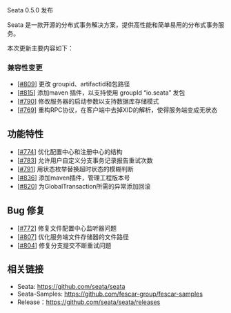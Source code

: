 Seata 0.5.0 发布

Seata 是一款开源的分布式事务解决方案，提供高性能和简单易用的分布式事务服务。

本次更新主要内容如下：

### 兼容性变更

- [[#809](https://github.com/seata/seata/pull/809)] 更改 groupid、artifactid和包路径
- [[#815](https://github.com/seata/seata/pull/815)] 添加maven 插件，以支持使用 groupId “io.seata” 发包
- [[#790](https://github.com/seata/seata/pull/790)] 修改服务器的启动参数以支持数据库存储模式
- [[#769](https://github.com/seata/seata/pull/769)] 重构RPC协议，在客户端中去掉XID的解析，使得服务端变成无状态

## 功能特性

- [[#774](https://github.com/seata/seata/pull/774)] 优化配置中心和注册中心的结构
- [[#783](https://github.com/seata/seata/pull/783)] 允许用户自定义分支事务记录报告重试次数
- [[#791](https://github.com/seata/seata/pull/791)] 用状态枚举替换超时状态的模糊判断
- [[#836](https://github.com/seata/seata/pull/836)] 添加maven插件，管理工程版本号
- [[#820](https://github.com/seata/seata/pull/820)] 为GlobalTransaction所需的异常添加回滚


## Bug 修复

- [[#772](https://github.com/seata/seata/pull/772)] 修复文件配置中心监听器问题
- [[#807](https://github.com/seata/seata/pull/807)] 优化服务端文件存储器的文件路径
- [[#804](https://github.com/seata/seata/pull/804)] 修复分支提交不断重试问题



## 相关链接
- Seata: https://github.com/seata/seata 
- Seata-Samples: https://github.com/fescar-group/fescar-samples   
- Release：https://github.com/seata/seata/releases
